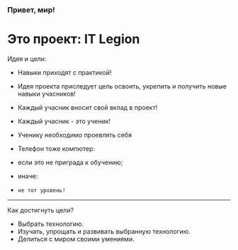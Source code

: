 ### Привет, мир! 
# Это проект: IT Legion

Идея и цели:
- Навыки приходят с практикой!

- Идея проекта приследует цель освоить, укрепить и получить новые навыки учасников!


- Каждый учасник вносит свой вклад в проект!
- Каждый учасник - это ученик!
- Ученику необходимо проевлять себя
- Телефон тоже компютер:
-   если это не приграда к обучению;
-   иначе:
-     не тот уровень!
---

Как достигнуть цели?

- Выбрать технологию. 
- Изучать, упрощать и развивать выбранную технологию.
- Делиться с миром своими умениями.






<!--
**IT-Legion/IT-Legion** is a ✨ _special_ ✨ repository because its `README.md` (this file) appears on your GitHub profile.

Here are some ideas to get you started:

- 🔭 I’m currently working on ...
- 🌱 I’m currently learning ...
- 👯 I’m looking to collaborate on ...
- 🤔 I’m looking for help with ...
- 💬 Ask me about ...
- 📫 How to reach me: ...
- 😄 Pronouns: ...
- ⚡ Fun fact: ...
-->
